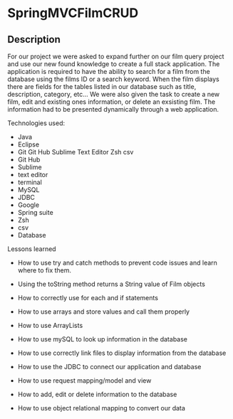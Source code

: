 # SpringMVCFilmCRUD

## Description
For our project we were asked to expand further on our film query project and use our new found knowledge to create a full stack application. The application is required to have the ability to search for a film from the database using the films ID or a search keyword. When the film displays there are fields for the tables listed in our database such as title, description, category, etc... We were also given the task to create a new film, edit and existing ones information, or delete an exsisting film. The information had to be presented dynamically through a web application.

Technologies used:
- Java 
- Eclipse 
- Git Git Hub Sublime Text Editor Zsh csv
- Git Hub
- Sublime
- text editor
- terminal
- MySQL
- JDBC
- Google
- Spring suite
- Zsh
- csv
- Database


Lessons learned
- How to use try and catch methods to prevent code issues and learn where to fix them.

- Using the toString method returns a String value of Film objects

- How to correctly use for each and if statements

- How to use arrays and store values and call them properly

- How to use ArrayLists

- How to use mySQL to look up information in the database

- How to use correctly link files to display information from the database

- How to use the JDBC to connect our application and database

- How to use request mapping/model and view

- How to add, edit or delete information to the database

- How to use object relational mapping to convert our data